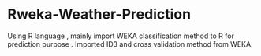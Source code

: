 # Rweka-Weather-Prediction
Using R language , mainly import WEKA classification method to R for prediction purpose . Imported ID3 and cross validation method from WEKA.
